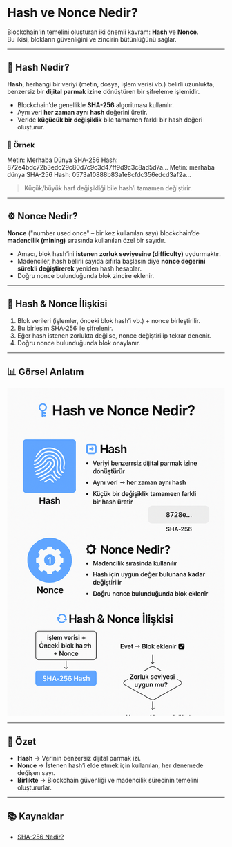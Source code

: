 # Hash ve Nonce Nedir?

Blockchain'in temelini oluşturan iki önemli kavram: **Hash** ve **Nonce**.  
Bu ikisi, blokların güvenliğini ve zincirin bütünlüğünü sağlar.

---

## 🧩 Hash Nedir?

**Hash**, herhangi bir veriyi (metin, dosya, işlem verisi vb.) belirli uzunlukta, benzersiz bir **dijital parmak izine** dönüştüren bir şifreleme işlemidir.

- Blockchain’de genellikle **SHA-256** algoritması kullanılır.
- Aynı veri **her zaman aynı hash** değerini üretir.
- Veride **küçücük bir değişiklik** bile tamamen farklı bir hash değeri oluşturur.

### 🔹 Örnek
Metin: Merhaba Dünya
SHA-256 Hash: 872e4bdc72b3edc29c80d7c9c3d47ff9d9c3c8ad5d7a...
Metin: merhaba dünya
SHA-256 Hash: 0573a10888b83a1e8cfdc356edcd3af2a...

> Küçük/büyük harf değişikliği bile hash’i tamamen değiştirir.

---

## ⚙️ Nonce Nedir?

**Nonce** ("number used once" – bir kez kullanılan sayı) blockchain’de **madencilik (mining)** sırasında kullanılan özel bir sayıdır.

- Amacı, blok hash’ini **istenen zorluk seviyesine (difficulty)** uydurmaktır.
- Madenciler, hash belirli sayıda sıfırla başlasın diye **nonce değerini sürekli değiştirerek** yeniden hash hesaplar.
- Doğru nonce bulunduğunda blok zincire eklenir.

---

## 🔄 Hash & Nonce İlişkisi

1. Blok verileri (işlemler, önceki blok hash’i vb.) + nonce birleştirilir.
2. Bu birleşim SHA-256 ile şifrelenir.
3. Eğer hash istenen zorlukta değilse, nonce değiştirilip tekrar denenir.
4. Doğru nonce bulunduğunda blok onaylanır.

---

## 📊 Görsel Anlatım
![hash_nonce](../images/hash_nonce.png)


---

## 🎯 Özet
- **Hash** → Verinin benzersiz dijital parmak izi.
- **Nonce** → İstenen hash’i elde etmek için kullanılan, her denemede değişen sayı.
- **Birlikte** → Blockchain güvenliği ve madencilik sürecinin temelini oluştururlar.

---

## 📚 Kaynaklar
- [SHA-256 Nedir?](https://en.wikipedia.org/wiki/SHA-2)



